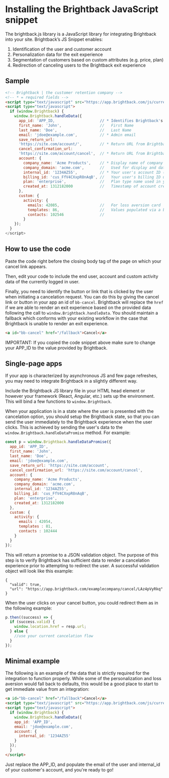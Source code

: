 # Installing the Brightback JavaScript snippet

The brightback.js library is a JavaScript library for integrating Brightback into your site. Brightback’s JS Snippet enables:

1. Identification of the user and customer account
2. Personalization data for the exit experience
3. Segmentation of customers based on custom attributes
(e.g. price, plan)
4. Redirection of canceling users to the Brightback exit experience

## Sample
```html
<!-- Brightback | the customer retention company -->
<!-- * = required fields -->
<script type="text/javascript" src="https://app.brightback.com/js/current/brightback.js"></script>
<script type="text/javascript">
  if (window.Brightback) {
    window.Brightback.handleData({
      app_id: 'APP_ID,                    // * Identifies Brightback's customer and is provided by Brightback
      first_name: 'John',                 //   First Name
      last_name: 'Doe',                   //   Last Name
      email: 'jdoe@example.com',          // * Admin email
      save_return_url:
      'https://site.com/account/',        // * Return URL from Brightback for end-users who do not cancel
      cancel_confirmation_url:
      'https://site.com/account/cancel',  // * Return URL from Brightback for end-users who cancel
      account: {
        company_name: 'Acme Products',    // * Display name of company for end-user facing content
        company_domain: 'acme.com',       //   Used for display and data enrichment
        internal_id: '1234AZ55',          // * Your user's account ID (where end user is your customer)
		billing_id: 'cus_FfV4CXxpR8nAqB', //   Your user's billing ID used in your billing system
        plan: 'enterprise',               //   Plan type name used in your billing system
		created_at: 1312182000            //   Timestamp of account created date
      },
      custom: {
        activity: {
          emails: 42085,                  //   For loss aversion card
          templates: 86,                  //   Values populated via a back-end
          contacts: 102546                //
        }
    });
  }
</script>
```

## How to use the code

Paste the code right before the closing body tag of the page on which your cancel link appears.

Then, edit your code to include the end user, account and custom activity data of the currently logged in user.

Finally, you need to identify the button or link that is clicked by the user when initiating a cancelation request. You can do this by giving the cancel link or button in your app an id of `bb-cancel`. Brightback will replace the `href` if we are able to render an exit experience based on the provided data following the call to `window.Brightback.handleData`. You should maintain a fallback which conforms with your existing workflow in the case that Brightback is unable to render an exit experience.

```html
<a id="bb-cancel" href="/fallback">Cancel</a>
```

IMPORTANT: If you copied the code snippet above make sure to change your APP_ID to the value provided by Brightback.

## Single-page apps

If your app is characterized by asynchronous JS and few page refreshes, you may need to integrate Brightback in a slightly different way.

Include the Brightback JS library file in your HTML head element or however your framework (React, Angular, etc.) sets up the environment. This will bind a few functions to `window.Brightback`.

When your application is in a state where the user is presented with the cancelation option, you should setup the Brightback state, so that you can send the user immediately to the Brightback experience when the user clicks. This is achieved by sending the user's data to the `window.Brightback.handleDataPromise` method. For example:
```javascript
const p = window.Brightback.handleDataPromise({
  app_id: 'APP_ID',
  first_name: 'John',
  last_name: 'Doe',
  email: 'jdoe@example.com',
  save_return_url: 'https://site.com/account',
  cancel_confirmation_url: 'https://site.com/account/cancel',
  account: {
    company_name: 'Acme Products',
    company_domain: 'acme.com',
    internal_id: '1234AZ55',
	billing_id: 'cus_FfV4CXxpR8nAqB',
    plan: 'enterprise',
    created_at: 1312182000
  },
  custom: {
    activity: {
      emails : 42054,
      templates : 81,
      contacts : 102444
    }
  }
});
```
This will return a promise to a JSON validation object. The purpose of this step is to verify Brightback has sufficient data to render a cancelation experience prior to attempting to redirect the user. A successful validation object will look like this example:
```
{
  "valid": true,
  "url": "https://app.brightback.com/examplecompany/cancel/LAz4pVyRkq"
}
```
When the user clicks on your cancel button, you could redirect them as in the following example:
```javascript
p.then((success) => {
  if (success.valid) {
    window.location.href = resp.url;
  } else {
    //use your current cancelation flow
  }
});
```

## Minimal example

The following is an example of the data that is strictly required for the integration to function properly. While some of the personalization and loss aversion would fall back to defaults, this would be a good place to start to get immediate value from an integration:
```html
<a id="bb-cancel" href="/fallback">Cancel</a>
<script type="text/javascript" src="https://app.brightback.com/js/current/brightback.js"></script>
<script type="text/javascript">
  if (window.Brightback) {
    window.Brightback.handleData({
    app_id: 'APP_ID',
    email: 'jdoe@example.com',
    account: {
      internal_id: '1234AZ55'
    }
  });
  }
</script>
```
Just replace the APP_ID, and populate the email of the user and internal_id of your customer's account, and you're ready to go!
